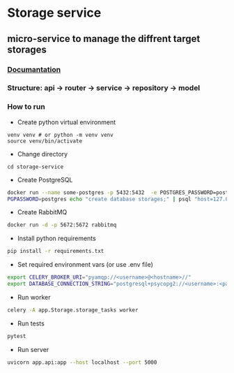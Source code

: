 
# Storage service
## micro-service to manage the diffrent target storages
### [Documantation](http://localhost:5000/docs)
### Structure: api -> router -> service -> repository -> model
### How to run  
* Create python virtual environment 
```
venv venv # or python -m venv venv 
source venv/bin/activate
```

* Change directory
```
cd storage-service
```

* Create PostgreSQL
```bash
docker run --name some-postgres -p 5432:5432  -e POSTGRES_PASSWORD=postgres -d postgres
PGPASSWORD=postgres echo "create database storages;" | psql "host=127.0.0.1 user=postgres dbname=postgres"
```

* Create RabbitMQ
```bash
docker run -d -p 5672:5672 rabbitmq
```

* Install python requirements
```bash
pip install -r requirements.txt
```
* Set required environment vars (or use .env file) 
```bash
export CELERY_BROKER_URI="pyamqp://<username>@<hostname>//"
export DATABASE_CONNECTION_STRING="postgresql+psycopg2://<username>:<password>@<hostname>/<database>"
```
* Run worker 
```bash
celery -A app.Storage.storage_tasks worker
```
* Run tests 
```bash
pytest
```
* Run server
```bash
uvicorn app.api:app --host localhost --port 5000
```


